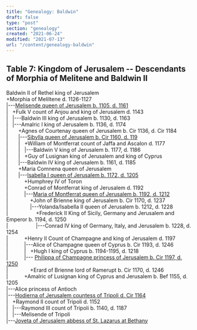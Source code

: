 ```yaml
---
title: "Genealogy: Baldwin"
draft: false
type: "post"
section: "genealogy"
created: "2021-06-24"
modified: "2021-07-13"
url: "/content/genealogy-baldwin"
---
```

<h2>Table 7: Kingdom of Jerusalem -- Descendants of Morphia of Melitene and Baldwin II</h2>
<p>Baldwin II of Rethel king of Jerusalem <br>
+Morphia of Meliltene d. 1126-1127<br>
|---<a name="n30"></a><a href="/woman/30.html">Melisende queen of Jerusalem b. 1105, d. 1161</a><br>
|&nbsp;&nbsp;&nbsp;+Fulk V count of Anjou and king of Jerusalem d. 1143<br>
|&nbsp;&nbsp;&nbsp;|---Baldwin III king of Jerusalem b. 1130, d. 1163<br>
|&nbsp;&nbsp;&nbsp;|---Amalric I king of Jerusalem b. 1136, d. 1174<br>
|&nbsp;&nbsp;&nbsp;&nbsp;&nbsp;&nbsp;&nbsp;+Agnes of Courtenay queen of Jerusalem b. Cir 1136, d. Cir 1184<br>
|&nbsp;&nbsp;&nbsp;&nbsp;&nbsp;&nbsp;&nbsp;|---<a name="n25223"></a><a href="/woman/25223.html">Sibylla queen of Jerusalem b. Cir 1160, d. 119</a><br>
|&nbsp;&nbsp;&nbsp;&nbsp;&nbsp;&nbsp;&nbsp;|&nbsp;&nbsp;&nbsp;+William of Montferrat count of Jaffa and Ascalon d. 1177<br>
|&nbsp;&nbsp;&nbsp;&nbsp;&nbsp;&nbsp;&nbsp;|&nbsp;&nbsp;&nbsp;|---Baldwin V king of Jerusalem b. 1177, d. 1186<br>
|&nbsp;&nbsp;&nbsp;&nbsp;&nbsp;&nbsp;&nbsp;|&nbsp;&nbsp;&nbsp;+Guy of Lusignan king of Jerusalem and king of Cyprus <br>
|&nbsp;&nbsp;&nbsp;&nbsp;&nbsp;&nbsp;&nbsp;|---Baldwin IV king of Jerusalem b. 1161, d. 1185<br>
|&nbsp;&nbsp;&nbsp;&nbsp;&nbsp;&nbsp;&nbsp;+Maria Comnena queen of Jerusalem <br>
|&nbsp;&nbsp;&nbsp;&nbsp;&nbsp;&nbsp;&nbsp;|---<a name="n25246"></a><a href="/woman/25246.html">Isabella I queen of Jerusalem b. 1172, d. 1205</a><br>
|&nbsp;&nbsp;&nbsp;&nbsp;&nbsp;&nbsp;&nbsp;&nbsp;&nbsp;&nbsp;&nbsp;+Humphrey IV of Toron <br>
|&nbsp;&nbsp;&nbsp;&nbsp;&nbsp;&nbsp;&nbsp;&nbsp;&nbsp;&nbsp;&nbsp;+Conrad of Montferrat king of Jerusalem d. 1192<br>
|&nbsp;&nbsp;&nbsp;&nbsp;&nbsp;&nbsp;&nbsp;&nbsp;&nbsp;&nbsp;&nbsp;|---<a name="n25277"></a><a href="/woman/25277.html">Maria of Montferrat queen of Jerusalem b. 1192, d. 1212</a><br>
|&nbsp;&nbsp;&nbsp;&nbsp;&nbsp;&nbsp;&nbsp;&nbsp;&nbsp;&nbsp;&nbsp;&nbsp;&nbsp;&nbsp;&nbsp;+John of Brienne king of Jerusalem b. Cir 1170, d. 1237<br>
|&nbsp;&nbsp;&nbsp;&nbsp;&nbsp;&nbsp;&nbsp;&nbsp;&nbsp;&nbsp;&nbsp;&nbsp;&nbsp;&nbsp;&nbsp;|---Yolanda/Isabella II queen of Jerusalem b. 1212, d. 1228<br>
|&nbsp;&nbsp;&nbsp;&nbsp;&nbsp;&nbsp;&nbsp;&nbsp;&nbsp;&nbsp;&nbsp;&nbsp;&nbsp;&nbsp;&nbsp;&nbsp;&nbsp;&nbsp;&nbsp;+Frederick II King of Sicily, Germany and Jerusalem and Emperor b. 1194, d. 1250<br>
|&nbsp;&nbsp;&nbsp;&nbsp;&nbsp;&nbsp;&nbsp;&nbsp;&nbsp;&nbsp;&nbsp;&nbsp;&nbsp;&nbsp;&nbsp;&nbsp;&nbsp;&nbsp;&nbsp;|---Conrad IV king of Germany, Italy, and Jerusalem b. 1228, d. 1254<br>
|&nbsp;&nbsp;&nbsp;&nbsp;&nbsp;&nbsp;&nbsp;&nbsp;&nbsp;&nbsp;&nbsp;+Henry II Count of Champagne and king of Jerusalem d. 1197<br>
|&nbsp;&nbsp;&nbsp;&nbsp;&nbsp;&nbsp;&nbsp;&nbsp;&nbsp;&nbsp;&nbsp;|---Alice of Champagne queen of Cyprus b. Cir 1193, d. 1246<br>
|&nbsp;&nbsp;&nbsp;&nbsp;&nbsp;&nbsp;&nbsp;&nbsp;&nbsp;&nbsp;&nbsp;|&nbsp;&nbsp;&nbsp;+Hugh I king of Cyprus b. 1194-1195, d. 1218<br>
|&nbsp;&nbsp;&nbsp;&nbsp;&nbsp;&nbsp;&nbsp;&nbsp;&nbsp;&nbsp;&nbsp;|--- <a name="n167"></a><a href="/woman/167.html">Philippa of Champagne princess of Jerusalem b. Cir 1197, d. 1250</a><br>
|&nbsp;&nbsp;&nbsp;&nbsp;&nbsp;&nbsp;&nbsp;&nbsp;&nbsp;&nbsp;&nbsp;&nbsp;&nbsp;&nbsp;&nbsp;+Erard of Brienne lord of Ramerupt b. Cir 1170, d. 1246<br>
|&nbsp;&nbsp;&nbsp;&nbsp;&nbsp;&nbsp;&nbsp;&nbsp;&nbsp;&nbsp;&nbsp;+Amalric of Lusignan king of Cyprus and Jerusalem b. Bef 1155, d. 1205<br>
|---Alice princess of Antioch <br>
|---<a name="n25260"></a><a href="/woman/25260.html">Hodierna of Jerusalem countess of Tripoli d. Cir 1164</a><br>
|&nbsp;&nbsp;&nbsp;+Raymond II count of Tripoli d. 1152<br>
|&nbsp;&nbsp;&nbsp;|---Raymond III count of Tripoli b. 1140, d. 1187<br>
|&nbsp;&nbsp;&nbsp;|---Melisende of Tripoli <br>
|---<a name="n25242"></a><a href="/woman/25242.html">Joveta of Jerusalem abbess of St. Lazarus at Bethany</a><br>
</p>
